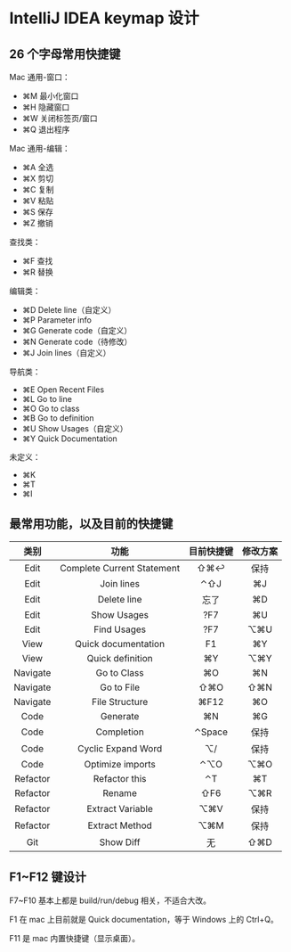 # IntelliJ IDEA keymap 设计

## 26 个字母常用快捷键

Mac 通用-窗口：

+ ⌘M 最小化窗口
+ ⌘H 隐藏窗口
+ ⌘W 关闭标签页/窗口
+ ⌘Q 退出程序

Mac 通用-编辑：

+ ⌘A 全选
+ ⌘X 剪切
+ ⌘C 复制
+ ⌘V 粘贴
+ ⌘S 保存
+ ⌘Z 撤销

查找类：

+ ⌘F 查找 
+ ⌘R 替换

编辑类：

+ ⌘D Delete line（自定义）
+ ⌘P Parameter info
+ ⌘G Generate code（自定义）
+ ⌘N Generate code（待修改）
+ ⌘J Join lines（自定义）

导航类：

+ ⌘E Open Recent Files
+ ⌘L Go to line
+ ⌘O Go to class
+ ⌘B Go to definition
+ ⌘U Show Usages（自定义）
+ ⌘Y Quick Documentation

未定义：

+ ⌘K 
+ ⌘T 
+ ⌘I


## 最常用功能，以及目前的快捷键

| 类别 | 功能 | 目前快捷键 | 修改方案 |
| :-: | :-: | :-: | :-: |
| Edit | Complete Current Statement | ⇧⌘↩︎ | 保持 |
| Edit | Join lines | ⌃⇧J | ⌘J |
| Edit | Delete line | 忘了 | ⌘D |
| Edit | Show Usages | ?F7 | ⌘U |
| Edit | Find Usages | ?F7 | ⌥⌘U |
| View | Quick documentation | F1 | ⌘Y |
| View | Quick definition | ⌘Y | ⌥⌘Y |
| Navigate | Go to Class | ⌘O | ⌘N |
| Navigate | Go to File | ⇧⌘O | ⇧⌘N |
| Navigate | File Structure | ⌘F12 | ⌘O |
| Code | Generate | ⌘N | ⌘G |
| Code | Completion | ⌃Space | 保持 |
| Code | Cyclic Expand Word | ⌥/ | 保持 |
| Code | Optimize imports | ⌃⌥O | ⌥⌘O |
| Refactor | Refactor this | ⌃T | ⌘T |
| Refactor | Rename | ⇧F6 | ⌥⌘R |
| Refactor | Extract Variable | ⌥⌘V | 保持 |
| Refactor | Extract Method | ⌥⌘M | 保持 |
| Git | Show Diff | 无 | ⇧⌘D |


## F1~F12 键设计

F7~F10 基本上都是 build/run/debug 相关，不适合大改。

F1 在 mac 上目前就是 Quick documentation，等于 Windows 上的 Ctrl+Q。

F11 是 mac 内置快捷键（显示桌面）。